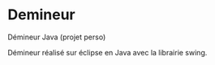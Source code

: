 # Demineur
Démineur Java (projet perso)

Démineur réalisé sur éclipse en Java avec la librairie swing.
